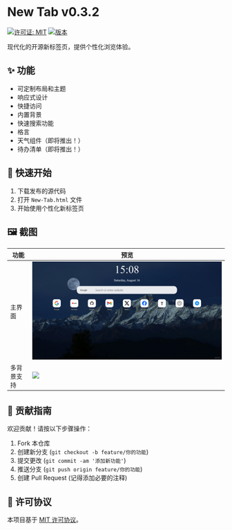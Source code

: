 # New Tab v0.3.2
[![许可证: MIT](https://img.shields.io/badge/License-MIT-yellow.svg)](../LICENSE)
[![版本](https://img.shields.io/badge/version-0.3.1-blue)]()

现代化的开源新标签页，提供个性化浏览体验。

## ✨ 功能
- 可定制布局和主题
- 响应式设计
- 快捷访问
- 内置背景
- 快速搜索功能
- 格言
- 天气组件（即将推出！）
- 待办清单（即将推出！）

## 🚀 快速开始
1. 下载发布的源代码
2. 打开 `New-Tab.html` 文件
3. 开始使用个性化新标签页

## 🖼️ 截图
| 功能 | 预览 |
|------|------|
| 主界面 | ![](../images/Screenshots/New%20Tab_1.png) |
| 多背景支持 | ![](../images/Screenshots/New%20Tab_2.png) |

## 👥 贡献指南
欢迎贡献！请按以下步骤操作：
1. Fork 本仓库
2. 创建新分支 (`git checkout -b feature/你的功能`)
3. 提交更改 (`git commit -am '添加新功能'`)
4. 推送分支 (`git push origin feature/你的功能`)
5. 创建 Pull Request
(记得添加必要的注释)

## 📄 许可协议
本项目基于 [MIT 许可协议](../LICENSE)。
